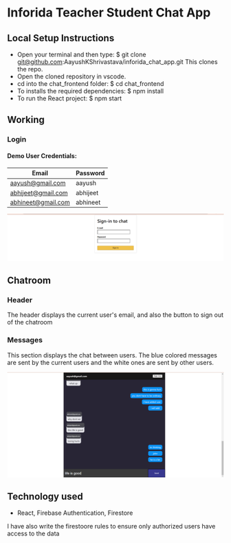 # Inforida Teacher Student Chat App
## Local Setup Instructions
- Open your terminal and then type: $ git clone git@github.com:AayushKShrivastava/inforida_chat_app.git This clones the repo.
- Open the cloned repository in vscode.
- cd into the chat_frontend folder: $ cd chat_frontend 
- To installs the required dependencies: $ npm install 
- To run the React project: $ npm start

## Working
### Login
#### Demo User Credentials:
| Email              | Password |
| ------------------ | -------- |
| aayush@gmail.com   | aayush   |
| abhijeet@gmail.com | abhijeet |
| abhineet@gmail.com | abhineet |

![Screenshot](./Screenshots/inforida_login.png)

## Chatroom

### Header
The header displays the current user's email, and also the button to sign out of the chatroom

### Messages
This section displays the chat between users. The blue colored messages are sent by the current users and the white ones are sent by other users.

![Screenshot](./Screenshots/inforida_chatroom.png)

## Technology used
- React, Firebase Authentication, Firestore

I have also write the firestoore rules to ensure only authorized users have access to the data 

